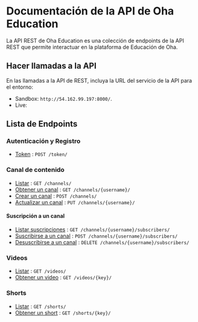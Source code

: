 # Documentación de la API de Oha Education

La API REST de Oha Education es una colección de endpoints de la API REST que permite interactuar en la plataforma de Educación de Oha.

## Hacer llamadas a la API

En las llamadas a la API de REST, incluya la URL del servicio de la API para el entorno:

- Sandbox: `http://54.162.99.197:8000/`.
- Live:

## Lista de Endpoints

### Autenticación y Registro

- [Token](users/login.md) : `POST /token/`

### Canal de contenido
- [Listar](channels/list.md) : `GET /channels/`
- [Obtener un canal](channels/details.md) : `GET /channels/{username}/`
- [Crear un canal](channels/create.md) : `POST /channels/`
- [Actualizar un canal](channels/update.md) : `PUT /channels/{username}/`
#### Suscripción a un canal
- [Listar suscripciones](channels/subscribers/list.md) : `GET /channels/{username}/subscribers/`
- [Suscribirse a un canal](channels/subscribers/create.md) : `POST /channels/{username}/subscribers/`
- [Desuscribirse a un canal](channels/subscribers/delete.md) : `DELETE /channels/{username}/subscribers/`

### Videos
- [Listar](videos/list.md) : `GET /videos/`
- [Obtener un video](videos/details.md) : `GET /videos/{key}/`

### Shorts
- [Listar](shorts/list.md) : `GET /shorts/`
- [Obtener un short](shorts/details.md) : `GET /shorts/{key}/`